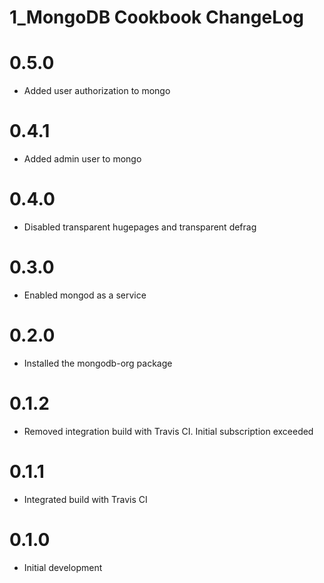 # 1_MongoDB Cookbook ChangeLog

# 0.5.0

- Added user authorization to mongo

# 0.4.1

- Added admin user to mongo

# 0.4.0

- Disabled transparent hugepages and transparent defrag

# 0.3.0

- Enabled mongod as a service

# 0.2.0

- Installed the mongodb-org package

# 0.1.2

- Removed integration build with Travis CI.  Initial subscription exceeded

# 0.1.1

- Integrated build with Travis CI

# 0.1.0

- Initial development
